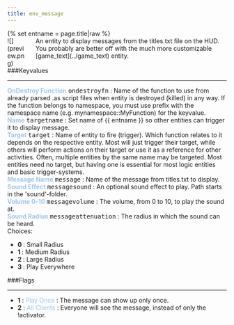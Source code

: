 ```yaml
---
title: env_message
---
```

<div>{% set entname = page.title|raw %}</div>
<div class="container previewimg">
<div class="columns">
<div class="imagepadding column col-auto" markdown="1">![](preview.png)</div>
<div class="column entityentry" markdown="1">An entity to display messages from the titles.txt file on the HUD. You probably are better off with the much more customizable [game_text](../game_text) entity.</div>
</div>
</div>
###Keyvalues
<hr>
<div class="entityentry" markdown="1">
<span style="color:#9fc5e8;"><b>OnDestroy Function</b></span> <kbd  class="tooltip" data-tooltip="string">ondestroyfn</kbd> :
Name of the function to use from already parsed .as script files when entity is destroyed (killed) in any way. If the function belongs to namespace, you must use prefix with the namespace name (e.g. mynamespace::MyFunction) for the keyvalue.
</div>
<div class="entityentry" markdown="1">
<span style="color:#9fc5e8;"><b>Name</b></span> <kbd  class="tooltip" data-tooltip="target_source">targetname</kbd> :
Set name of {{ entname }} so other entities can trigger it to display message.
</div>
<div class="entityentry" markdown="1">
<span style="color:#9fc5e8;"><b>Target</b></span> <kbd  class="tooltip" data-tooltip="target_destination">target</kbd> :
Name of entity to fire (trigger). Which function relates to it depends on the respective entity. Most will just trigger their target, while others will perform actions on their target or use it as a reference for other activities. Often, multiple entities by the same name may be targeted. Most entities need no target, but having one is essential for most logic entities and basic trigger-systems.
</div>
<div class="entityentry" markdown="1">
<span style="color:#9fc5e8;"><b>Message Name</b></span> <kbd  class="tooltip" data-tooltip="string">message</kbd> :
Name of the message from titles.txt to display.
</div>
<div class="entityentry" markdown="1">
<span style="color:#9fc5e8;"><b>Sound Effect</b></span> <kbd  class="tooltip" data-tooltip="sound">messagesound</kbd> :
An optional sound effect to play. Path starts in the 'sound'-folder.
</div>
<div class="entityentry" markdown="1">
<span style="color:#9fc5e8;"><b>Volume 0-10</b></span> <kbd  class="tooltip" data-tooltip="string">messagevolume</kbd> :
The volume, from 0 to 10, to play the sound at.
</div>
<div class="entityentry" markdown="1">
<span style="color:#9fc5e8;"><b>Sound Radius</b></span> <kbd  class="tooltip" data-tooltip="Choices">messageattenuation</kbd> :
The radius in which the sound can be heard.
<div class="accordion">
<input type="checkbox" id="accordion-1" name="accordion-checkbox" hidden>
<label class="accordion-header" for="accordion-1">
<i class="icon icon-arrow-right mr-1"></i>
Choices:
</label>
<div class="accordion-body">
<ul>
<li><b>0 </b> : Small Radius</li>
<li><b>1 </b> : Medium Radius</li>
<li><b>2 </b> : Large  Radius</li>
<li><b>3 </b> : Play Everywhere</li>
</ul>
</div>
</div>
</div>
###Flags
<hr>
<div class="entityflags">
<ul>
<li class="imagepadding" markdown="1"><b>1</b> : <span style="color:#9fc5e8;">Play Once</span> : The message can show up only once.</li>
<li class="imagepadding" markdown="1"><b>2</b> : <span style="color:#9fc5e8;">All Clients</span> : Everyone will see the message, instead of only the !activator.</li>
</ul>
</div>
